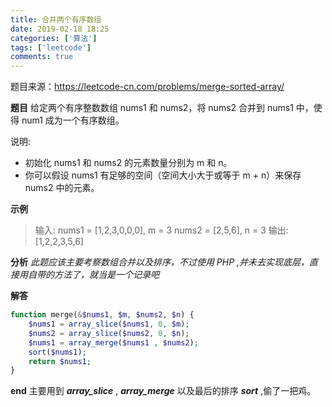 ```yaml
---
title: 合并两个有序数组
date: 2019-02-18 18:25
categories: ['算法']
tags: ['leetcode']
comments: true
---
```


题目来源：https://leetcode-cn.com/problems/merge-sorted-array/

**题目**
给定两个有序整数数组 nums1 和 nums2，将 nums2 合并到 nums1 中，使得 num1 成为一个有序数组。

说明:

- 初始化 nums1 和 nums2 的元素数量分别为 m 和 n。
- 你可以假设 nums1 有足够的空间（空间大小大于或等于 m + n）来保存 nums2 中的元素。

**示例**
>输入:
nums1 = [1,2,3,0,0,0], m = 3
nums2 = [2,5,6],       n = 3
输出: [1,2,2,3,5,6]

**分析**
*此题应该主要考察数组合并以及排序，不过使用 PHP ,并未去实现底层，直接用自带的方法了，就当是一个记录吧*

**解答**

```PHP
function merge(&$nums1, $m, $nums2, $n) {
    $nums1 = array_slice($nums1, 0, $m);
    $nums2 = array_slice($nums2, 0, $n);
    $nums1 = array_merge($nums1 , $nums2);
    sort($nums1);
    return $nums1;
}
```
**end**
主要用到 ***array_slice*** , ***array_merge*** 以及最后的排序 ***sort*** ,偷了一把鸡。


